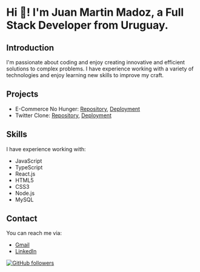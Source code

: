 # Hi 👋! I'm Juan Martin Madoz, a Full Stack Developer from Uruguay.

## Introduction
I'm passionate about coding and enjoy creating innovative and efficient solutions to complex problems. I have experience working with a variety of technologies and enjoy learning new skills to improve my craft.

## Projects
- E-Commerce No Hunger: [Repository](https://github.com/example/project-a), [Deployment](https://example.com/project-a)
- Twitter Clone: [Repository](https://github.com/example/project-b), [Deployment](https://example.com/project-b)

## Skills
I have experience working with:
- JavaScript
- TypeScript
- React.js
- HTML5
- CSS3
- Node.js
- MySQL

## Contact
You can reach me via:
- [Gmail](mailto:juanmamadoz@gmail.com)
- [LinkedIn](https://www.linkedin.com/in/juanmartinmadoz/)

[![GitHub followers](https://img.shields.io/github/followers/example.svg?style=social&label=Follow)](https://github.com/example)


<!---
Madozito/Madozito is a ✨ special ✨ repository because its `README.md` (this file) appears on your GitHub profile.
You can click the Preview link to take a look at your changes.
--->
